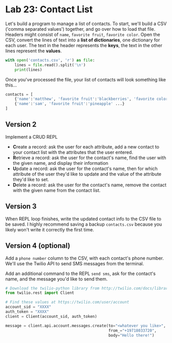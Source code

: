 
# Lab 23: Contact List


Let's build a program to manage a list of contacts. To start, we'll build a CSV ('comma separated values') together, and go over how to load that file. Headers might consist of `name`, `favorite fruit`, `favorite color`. Open the CSV, convert the lines of text into a **list of dictionaries**, one dictionary for each user. The text in the header represents the **keys**, the text in the other lines represent the **values**.

```python
with open('contacts.csv', 'r') as file:
    lines = file.read().split('\n')
    print(lines)
```

Once you've processed the file, your list of contacts will look something like this...
```python
contacts = [
    {'name':'matthew', 'favorite fruit':'blackberries', 'favorite color':'orange'},
    {'name':'sam', 'favorite fruit':'pineapple' ...}
]
```

## Version 2

Implement a CRUD REPL

- **C**reate a record: ask the user for each attribute, add a new contact to your contact list with the attributes that the user entered.
- **R**etrieve a record: ask the user for the contact's name, find the user with the given name, and display their information
- **U**pdate a record: ask the user for the contact's name, then for which attribute of the user they'd like to update and the value of the attribute they'd like to set.
- **D**elete a record: ask the user for the contact's name, remove the contact with the given name from the contact list.

## Version 3

When REPL loop finishes, write the updated contact info to the CSV file to be saved. I highly recommend saving a backup `contacts.csv` because you likely won't write it correctly the first time.

## Version 4 (optional)

Add a `phone number` column to the CSV, with each contact's phone number. We'll use the Twilio API to send SMS messages from the terminal.

Add an additional command to the REPL `send sms`, ask for the contact's name, and the message you'd like to send them.




```python
# Download the twilio-python library from http://twilio.com/docs/libraries
from twilio.rest import Client

# Find these values at https://twilio.com/user/account
account_sid = "XXXX"
auth_token = "XXXX"
client = Client(account_sid, auth_token)

message = client.api.account.messages.create(to="<whatever you like>",
                                             from_="+19718033720",
                                             body="Hello there!")
```

    